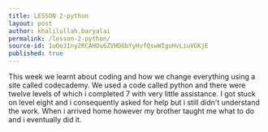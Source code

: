 ```yaml
---
title: LESSON 2-python
layout: post
author: khalilullah.baryalai
permalink: /lesson-2-python/
source-id: 1uQoJ1ny2RCAHOu6ZVHDGbYyHvfQswWIguHvLiuVGKjE
published: true
---
```

This week we learnt about coding and how we change everything using a site called codecademy. We used a code called python and there were twelve levels of which i completed 7 with very little assistance. I got stuck on level eight and i consequently asked for help but i still didn't understand the work. When i arrived home however my brother taught me what to do and i eventually did it.


